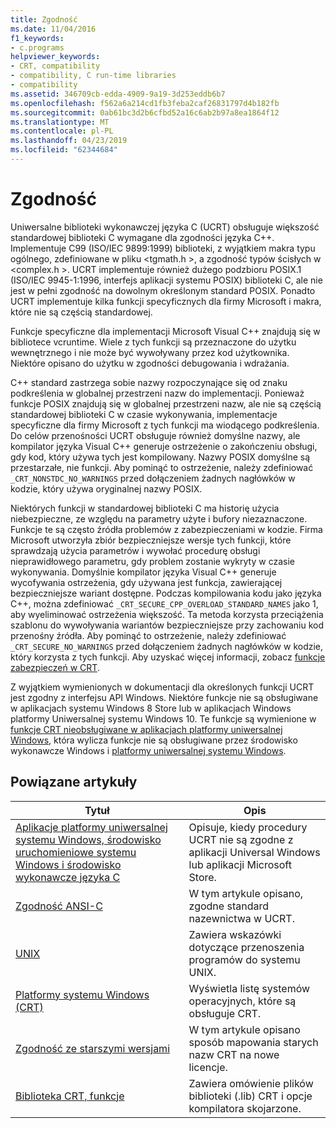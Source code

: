 ```yaml
---
title: Zgodność
ms.date: 11/04/2016
f1_keywords:
- c.programs
helpviewer_keywords:
- CRT, compatibility
- compatibility, C run-time libraries
- compatibility
ms.assetid: 346709cb-edda-4909-9a19-3d253eddb6b7
ms.openlocfilehash: f562a6a214cd1fb3feba2caf26831797d4b182fb
ms.sourcegitcommit: 0ab61bc3d2b6cfbd52a16c6ab2b97a8ea1864f12
ms.translationtype: MT
ms.contentlocale: pl-PL
ms.lasthandoff: 04/23/2019
ms.locfileid: "62344684"
---
```

# <a name="compatibility"></a>Zgodność

Uniwersalne biblioteki wykonawczej języka C (UCRT) obsługuje większość standardowej biblioteki C wymagane dla zgodności języka C++. Implementuje C99 (ISO/IEC 9899:1999) biblioteki, z wyjątkiem makra typu ogólnego, zdefiniowane w pliku \<tgmath.h >, a zgodność typów ścisłych w \<complex.h >. UCRT implementuje również dużego podzbioru POSIX.1 (ISO/IEC 9945-1:1996, interfejs aplikacji systemu POSIX) biblioteki C, ale nie jest w pełni zgodność na dowolnym określonym standard POSIX.  Ponadto UCRT implementuje kilka funkcji specyficznych dla firmy Microsoft i makra, które nie są częścią standardowej.

Funkcje specyficzne dla implementacji Microsoft Visual C++ znajdują się w bibliotece vcruntime.  Wiele z tych funkcji są przeznaczone do użytku wewnętrznego i nie może być wywoływany przez kod użytkownika. Niektóre opisano do użytku w zgodności debugowania i wdrażania.

C++ standard zastrzega sobie nazwy rozpoczynające się od znaku podkreślenia w globalnej przestrzeni nazw do implementacji. Ponieważ funkcje POSIX znajdują się w globalnej przestrzeni nazw, ale nie są częścią standardowej biblioteki C w czasie wykonywania, implementacje specyficzne dla firmy Microsoft z tych funkcji ma wiodącego podkreślenia. Do celów przenośności UCRT obsługuje również domyślne nazwy, ale kompilator języka Visual C++ generuje ostrzeżenie o zakończeniu obsługi, gdy kod, który używa tych jest kompilowany. Nazwy POSIX domyślne są przestarzałe, nie funkcji. Aby pominąć to ostrzeżenie, należy zdefiniować `_CRT_NONSTDC_NO_WARNINGS` przed dołączeniem żadnych nagłówków w kodzie, który używa oryginalnej nazwy POSIX.

Niektórych funkcji w standardowej biblioteki C ma historię użycia niebezpieczne, ze względu na parametry użyte i bufory niezaznaczone. Funkcje te są często źródła problemów z zabezpieczeniami w kodzie. Firma Microsoft utworzyła zbiór bezpieczniejsze wersje tych funkcji, które sprawdzają użycia parametrów i wywołać procedurę obsługi nieprawidłowego parametru, gdy problem zostanie wykryty w czasie wykonywania.  Domyślnie kompilator języka Visual C++ generuje wycofywania ostrzeżenia, gdy używana jest funkcja, zawierającej bezpieczniejsze wariant dostępne. Podczas kompilowania kodu jako języka C++, można zdefiniować `_CRT_SECURE_CPP_OVERLOAD_STANDARD_NAMES` jako 1, aby wyeliminować ostrzeżenia większość. Ta metoda korzysta przeciążenia szablonu do wywoływania wariantów bezpieczniejsze przy zachowaniu kod przenośny źródła. Aby pominąć to ostrzeżenie, należy zdefiniować `_CRT_SECURE_NO_WARNINGS` przed dołączeniem żadnych nagłówków w kodzie, który korzysta z tych funkcji. Aby uzyskać więcej informacji, zobacz [funkcje zabezpieczeń w CRT](../c-runtime-library/security-features-in-the-crt.md).

Z wyjątkiem wymienionych w dokumentacji dla określonych funkcji UCRT jest zgodny z interfejsu API Windows.  Niektóre funkcje nie są obsługiwane w aplikacjach systemu Windows 8 Store lub w aplikacjach Windows platformy Uniwersalnej systemu Windows 10. Te funkcje są wymienione w [funkcje CRT nieobsługiwane w aplikacjach platformy uniwersalnej Windows](../cppcx/crt-functions-not-supported-in-universal-windows-platform-apps.md), która wylicza funkcje nie są obsługiwane przez środowisko wykonawcze Windows i [platformy uniwersalnej systemu Windows](/uwp).

## <a name="related-articles"></a>Powiązane artykuły

|Tytuł|Opis|
|-----------|-----------------|
|[Aplikacje platformy uniwersalnej systemu Windows, środowisko uruchomieniowe systemu Windows i środowisko wykonawcze języka C](../c-runtime-library/windows-store-apps-the-windows-runtime-and-the-c-run-time.md)|Opisuje, kiedy procedury UCRT nie są zgodne z aplikacji Universal Windows lub aplikacji Microsoft Store.|
|[Zgodność ANSI-C](../c-runtime-library/ansi-c-compliance.md)|W tym artykule opisano, zgodne standard nazewnictwa w UCRT.|
|[UNIX](../c-runtime-library/unix.md)|Zawiera wskazówki dotyczące przenoszenia programów do systemu UNIX.|
|[Platformy systemu Windows (CRT)](../c-runtime-library/windows-platforms-crt.md)|Wyświetla listę systemów operacyjnych, które są obsługuje CRT.|
|[Zgodność ze starszymi wersjami](../c-runtime-library/backward-compatibility.md)|W tym artykule opisano sposób mapowania starych nazw CRT na nowe licencje.|
|[Biblioteka CRT, funkcje](../c-runtime-library/crt-library-features.md)|Zawiera omówienie plików biblioteki (.lib) CRT i opcje kompilatora skojarzone.|